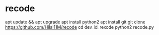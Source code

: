 # recode
apt update && apt upgrade
apt install python2
apt install git
git clone https://github.com/Hilal11M/recode
cd dev_id_rexode
python2 recode.py
